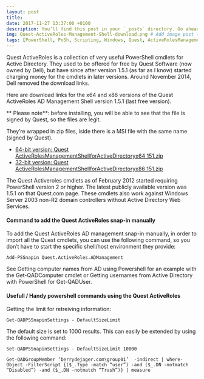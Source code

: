```yaml
---
layout: post
title: 
date: 2017-11-27 13:37:00 +0100
description: You’ll find this post in your `_posts` directory. Go ahead and edit it and re-build the site to see your changes. # Add post description (optional)
img: Quest-ActiveRoles-Management-Shell-download.png # Add image post (optional)
tags: [PowerShell, PoSh, Scripting, Windows, Quest, ActiveRolesManagement] # add tag
---
```

Quest ActiveRoles is a collection of very useful PowerShell cmdlets for Active Directory. They used to be offered for free by Quest Software (now owned by Dell), but have since after version 1.5.1 (as far as I know) started charging money for the cmdlets in later versions. Around November 2014, Dell removed the download links.

Here are download links for the x64 and x86 versions of the Quest ActiveRoles AD Management Shell version 1.5.1 (last free version).

** Please note**: before installing, you will be able to see that the file is signed by Quest, so the files are legit.

They’re wrapped in zip files, iside there is a MSI file with the same name (signed by Quest).

*	[64-bit version: Quest ActiveRolesManagementShellforActiveDirectoryx64 151.zip](/assets/bin/Quest_ActiveRolesManagementShellforActiveDirectoryx64_151.zip)
*	[32-bit version: Quest ActiveRolesManagementShellforActiveDirectoryx86 151.zip](/assets/bin/Quest_ActiveRolesManagementShellforActiveDirectoryx86_151.zip)

The Quest Activeroles cmdlets as of February 2012 started requiring PowerShell version 2 or higher. The latest publicly available version was 1.5.1 on that Quest.com page. These cmdlets also work against Windows Server 2003 non-R2 domain controllers without Active Directory Web Services.

#### Command to add the Quest ActiveRoles snap-in manually

To add the Quest ActiveRoles AD management snap-in manually, in order to import all the Quest cmdlets, you can use the following command, so you don’t have to start the specific shell/host environment they provide:

```Add-PSSnapin Quest.ActiveRoles.ADManagement```

See Getting computer names from AD using Powershell for an example with the Get-QADComputer cmdlet or Getting usernames from Active Directory with PowerShell for Get-QADUser.

#### Usefull / Handy powershell commands using the Quest ActiveRoles

Getting the limit for retreiving information:

```Get-QADPSSnapinSettings - DefaultSizeLimit```

The default size is set to 1000 results. This can easily be extended by using the following command:

```Set-QADPSSnapinSettings - DefaultSizeLimit 10000```

```Get-QADGroupMember ‘berrydejager.com\group01’  -indirect | where-Object -FilterScript {($_.Type -match “user”) -and ($_.DN -notmatch “Disabled”) -and ($_.DN -notmatch “Trash”)} | measure```


